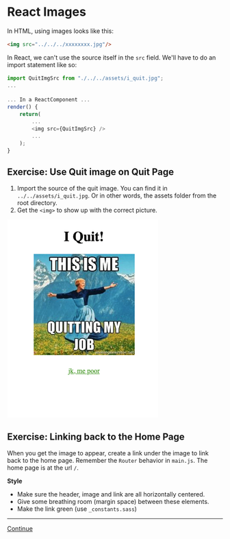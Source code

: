 # React Images

In HTML, using images looks like this:

```html
<img src="../../../xxxxxxxx.jpg"/>
```

In React, we can't use the source itself in the `src` field. We'll have to do an import statement like so:

```javascript
import QuitImgSrc from "./../../assets/i_quit.jpg";
...

... In a ReactComponent ...
render() {
    return(
        ...
        <img src={QuitImgSrc} />
        ...
    );
}
```

## Exercise: Use Quit image on Quit Page

1. Import the source of the quit image. You can find it in `../../assets/i_quit.jpg`. Or in other words, the assets folder from the root directory.
2. Get the `<img>` to show up with the correct picture.

![Screenshot_Quit_Image](../images/screenshot_final_quit.png)

## Exercise: Linking back to the Home Page

When you get the image to appear, create a link under the image to link back to the home page. Remember the `Router` behavior in `main.js`. The home page is at the url `/`.

**Style**

- Make sure the header, image and link are all horizontally centered.
- Give some breathing room (margin space) between these elements.
- Make the link green (use `_constants.sass`)

---

[Continue](./13_react_function_parameters.md)
